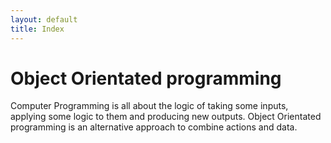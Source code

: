 ```yaml
---
layout: default
title: Index
---
```


# Object Orientated programming

Computer Programming is all about the logic of taking some inputs, applying some logic to them and producing new outputs. Object Orientated programming is an alternative approach to combine actions and data.
